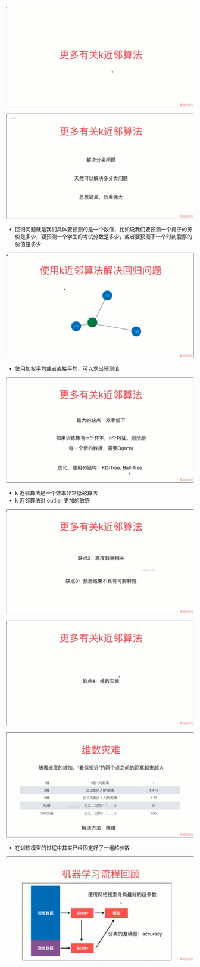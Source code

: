 ![1567475212110](assets/1567475212110.png)

![1567475847461](assets/1567475847461.png)

- 回归问题就是我们具体要预测的是一个数值，比如说我们要预测一个房子的房价是多少，要预测一个学生的考试分数是多少，或者要预测下一个时刻股票的价值是多少

![1567476302059](assets/1567476302059.png)

- 使用加权平均或者直接平均，可以求出预测值

![1567476901395](assets/1567476901395.png)

- k 近邻算法是一个效率非常低的算法
- k 近邻算法对 outlier 更加的敏感

![1567477912360](assets/1567477912360.png)

![1567477940585](assets/1567477940585.png)

![1567479155664](assets/1567479155664.png)

- 在训练模型的过程中其实已经固定好了一组超参数

![1567479359619](assets/1567479359619.png)

